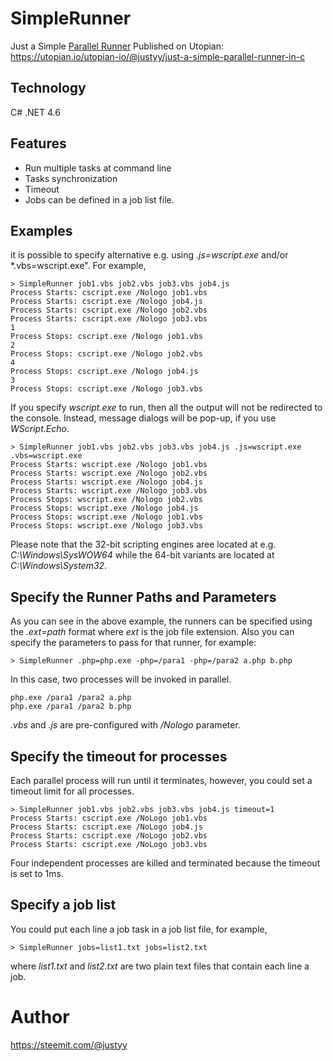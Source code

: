 # SimpleRunner
Just a Simple [Parallel Runner](https://helloacm.com/just-a-simple-parallel-runner-in-c/)
Published on Utopian: https://utopian.io/utopian-io/@justyy/just-a-simple-parallel-runner-in-c

## Technology
C# .NET 4.6

## Features
- Run multiple tasks at command line
- Tasks synchronization
- Timeout 
- Jobs can be defined in a job list file.

## Examples
it is possible to specify alternative e.g. using *.js=wscript.exe* and/or *.vbs=wscript.exe". For example, 

```
> SimpleRunner job1.vbs job2.vbs job3.vbs job4.js
Process Starts: cscript.exe /Nologo job1.vbs
Process Starts: cscript.exe /Nologo job4.js
Process Starts: cscript.exe /Nologo job2.vbs
Process Starts: cscript.exe /Nologo job3.vbs
1
Process Stops: cscript.exe /Nologo job1.vbs
2
Process Stops: cscript.exe /Nologo job2.vbs
4
Process Stops: cscript.exe /Nologo job4.js
3
Process Stops: cscript.exe /Nologo job3.vbs
```

If you specify *wscript.exe* to run, then all the output will not be redirected to the console. Instead, message dialogs will be pop-up, if you use *WScript.Echo*.

```
> SimpleRunner job1.vbs job2.vbs job3.vbs job4.js .js=wscript.exe .vbs=wscript.exe
Process Starts: wscript.exe /Nologo job1.vbs
Process Starts: wscript.exe /Nologo job2.vbs
Process Starts: wscript.exe /Nologo job4.js
Process Starts: wscript.exe /Nologo job3.vbs
Process Stops: wscript.exe /Nologo job2.vbs
Process Stops: wscript.exe /Nologo job4.js
Process Stops: wscript.exe /Nologo job1.vbs
Process Stops: wscript.exe /Nologo job3.vbs
```

Please note that the 32-bit scripting engines aree located at e.g. *C:\Windows\SysWOW64* while the 64-bit variants are located at *C:\Windows\System32*.

## Specify the Runner Paths and Parameters
As you can see in the above example, the runners can be specified using the *.ext=path* format where *ext* is the job file extension. Also you can specify the parameters to pass for that runner, for example:

```
> SimpleRunner .php=php.exe -php=/para1 -php=/para2 a.php b.php
```

In this case, two processes will be invoked in parallel.

```
php.exe /para1 /para2 a.php
php.exe /para1 /para2 b.php
```

*.vbs* and *.js* are pre-configured with */Nologo* parameter. 

## Specify the timeout for processes
Each parallel process will run until it terminates, however, you could set a timeout limit for all processes.

```
> SimpleRunner job1.vbs job2.vbs job3.vbs job4.js timeout=1
Process Starts: cscript.exe /NoLogo job1.vbs
Process Starts: cscript.exe /NoLogo job4.js
Process Starts: cscript.exe /NoLogo job2.vbs
Process Starts: cscript.exe /NoLogo job3.vbs
```

Four independent processes are killed and terminated because the timeout is set to 1ms. 

## Specify a job list
You could put each line a job task in a job list file, for example,

```
> SimpleRunner jobs=list1.txt jobs=list2.txt
```

where *list1.txt* and *list2.txt* are two plain text files that contain each line a job.

# Author
https://steemit.com/@justyy
